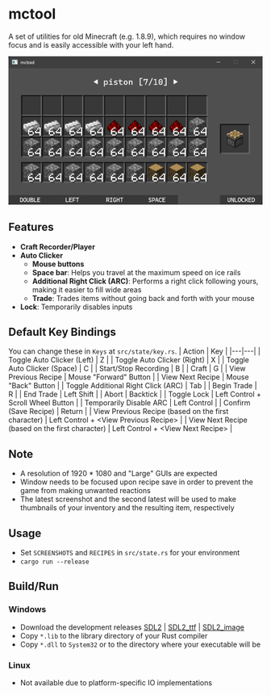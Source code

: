 # mctool
A set of utilities for old Minecraft (e.g. 1.8.9), which requires no window focus and is easily accessible with your left hand.

![thumbnail](https://github.com/Suikaaah/mctool/blob/main/thumbnail.png)

## Features
- **Craft Recorder/Player**
- **Auto Clicker**
  - **Mouse buttons**
  - **Space bar**: Helps you travel at the maximum speed on ice rails
  - **Additional Right Click (ARC)**: Performs a right click following yours, making it easier to fill wide areas
  - **Trade**: Trades items without going back and forth with your mouse
- **Lock**: Temporarily disables inputs

## Default Key Bindings
You can change these in `Keys` at `src/state/key.rs`.
| Action | Key |
|---|---|
| Toggle Auto Clicker (Left) | Z |
| Toggle Auto Clicker (Right) | X |
| Toggle Auto Clicker (Space) | C |
| Start/Stop Recording | B |
| Craft | G |
| View Previous Recipe | Mouse "Forward" Button |
| View Next Recipe | Mouse "Back" Button |
| Toggle Additional Right Click (ARC) | Tab |
| Begin Trade | R |
| End Trade | Left Shift |
| Abort | Backtick |
| Toggle Lock | Left Control + Scroll Wheel Button |
| Temporarily Disable ARC | Left Control |
| Confirm (Save Recipe) | Return |
| View Previous Recipe (based on the first character) | Left Control + \<View Previous Recipe\> |
| View Next Recipe (based on the first character) | Left Control + \<View Next Recipe\> |

## Note
- A resolution of 1920 * 1080 and "Large" GUIs are expected
- Window needs to be focused upon recipe save in order to prevent the game from making unwanted reactions
- The latest screenshot and the second latest will be used to make thumbnails of your inventory and the
  resulting item, respectively

## Usage
- Set `SCREENSHOTS` and `RECIPES` in `src/state.rs` for your environment
- `cargo run --release`

## Build/Run
### Windows
- Download the development releases [SDL2](https://github.com/libsdl-org/SDL/releases/tag/release-2.32.8) | [SDL2_ttf](https://github.com/libsdl-org/SDL_ttf/releases/tag/release-2.24.0) | [SDL2_image](https://github.com/libsdl-org/SDL_image/releases/tag/release-2.8.8)
- Copy `*.lib` to the library directory of your Rust compiler
- Copy `*.dll` to `System32` or to the directory where your executable will be

### Linux
- Not available due to platform-specific IO implementations
